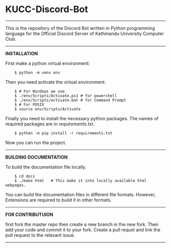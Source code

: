# KUCC-Discord-Bot

___________________________________________________________

This is the repository of the Discord Bot written in Python programming language for the Official Discord Server of Kathmandu University Computer Club.

___________________________________________________________

**INSTALLATION**

First make a python virtual environment:

```
    $ python -m venv env
```


Then you need activate the virtual environment:

```
    $ # For Windows we use 
    $ ./env/Scripts/Activate.ps1 # for powershell
    $ ./env/Scripts/activate.bat # for Command Prompt
    $ # For POSIX
    $ source env/Scripts/Activate
```


Finally you need to install the necessary python packages.
The names of required packages are in *requirements.txt*.

```
    $ python -m pip install -r requirements.txt
```

Now you can run the project.

___________________________________________________________

**BUILDING DOCUMENTATION**

To build the documentation file locally.

```
    $ cd docs
    $ ./make html   # This make it into locally available html webpages.
```
You can build the documentation files in different file formats.
However, Extensions are required to build it in other formats.

___________________________________________________________

**FOR CONTRIBUTUION**

first fork the master repo then create a new branch in the new fork.
Then add your code and commit it to your fork.
Create a pull requst and link the pull request to the relevant issue.

___________________________________________________________